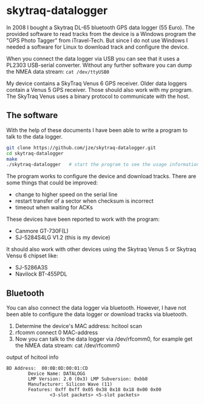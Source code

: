 # skytraq-datalogger

In 2008 I bought a Skytraq DL-65 bluetooth GPS data logger (55 Euro). The provided software to read tracks from the device is a Windows program the "GPS Photo Tagger" from iTravel-Tech. But since I do not use Windows I needed a software for Linux to download track and configure the device.

When you connect the data logger via USB you can see that it uses a PL2303 USB-serial converter. Without any further software you can dump the NMEA data stream: `cat /dev/ttyUSB0`

My device contains a SkyTraq Venus 6 GPS receiver. Older data loggers contain a Venus 5 GPS receiver. Those should also work with my program. The SkyTraq Venus uses a binary protocol to communicate with the host.

## The software

With the help of these documents I have been able to write a program to talk to the data logger. 

```bash
git clone https://github.com/jze/skytraq-datalogger.git
cd skytraq-datalogger
make
./skytraq-datalogger   # start the program to see the usage information
```

The program works to configure the device and download tracks. There are some things that could be improved:

- change to higher speed on the serial line
- restart transfer of a sector when checksum is incorrect
- timeout when waiting for ACKs

These devices have been reported to work with the program:

- Canmore GT-730F(L)
- SJ-5284S4LG V1.2 (this is my device)

It should also work with other devices using the Skytraq Venus 5 or Skytraq Vensu 6 chipset like:

- SJ-5286A3S
- Navilock BT-455PDL

## Bluetooth

You can also connect the data logger via bluetooth. However, I have not been able to configure the data logger or download tracks via bluetooth.

1. Determine the device's MAC address: hcitool scan
1. rfcomm connect 0 MAC-address
1. Now you can talk to the data logger via /dev/rfcomm0, for example get the NMEA data stream: cat /dev/rfcomm0

output of hcitool info

```
BD Address:  00:0B:0D:00:01:CD
        Device Name: DATALOGG
        LMP Version: 2.0 (0x3) LMP Subversion: 0xbb8
        Manufacturer: Silicon Wave (11)
        Features: 0xff 0xff 0x05 0x38 0x18 0x18 0x00 0x00
                <3-slot packets> <5-slot packets>
```

